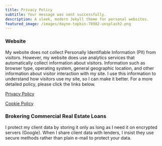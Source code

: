 ```yaml
---
title: Privacy Policy
subtitle: Your message was sent successfully.
description: A sleek, modern Jekyll theme for personal websites.
featured_image: /images/dayne-topkin-78982-unsplash2.png
---
```


### Website
My website does not collect Personally Identifiable Information (PII) from visitors. However, my website does use analytics services that automatically collect information about visitors. Information such as browser type, operating system, general geographic location, and other information about visitor interaction with my site. I use this information to understand how visitors use my site, so I can make it better. For a more detailed policy, please click the links below.

<a href="https://www.iubenda.com/privacy-policy/15050531" class="iubenda-black iubenda-embed " title="Privacy Policy">Privacy Policy</a> <script type="text/javascript">(function (w,d) {var loader = function () {var s = d.createElement("script"), tag = d.getElementsByTagName("script")[0]; s.src="https://cdn.iubenda.com/iubenda.js"; tag.parentNode.insertBefore(s,tag);}; if(w.addEventListener){w.addEventListener("load", loader, false);}else if(w.attachEvent){w.attachEvent("onload", loader);}else{w.onload = loader;}})(window, document);</script>

<a href="https://www.iubenda.com/privacy-policy/15050531/cookie-policy" class="iubenda-black iubenda-embed " title="Cookie Policy">Cookie Policy</a> <script type="text/javascript">(function (w,d) {var loader = function () {var s = d.createElement("script"), tag = d.getElementsByTagName("script")[0]; s.src="https://cdn.iubenda.com/iubenda.js"; tag.parentNode.insertBefore(s,tag);}; if(w.addEventListener){w.addEventListener("load", loader, false);}else if(w.attachEvent){w.attachEvent("onload", loader);}else{w.onload = loader;}})(window, document);</script>

### Brokering Commercial Real Estate Loans
I protect my client data by storing it only as long as I need it on encrypted servers (Google). When I share client data with lenders, I insist they use secure methods rather than plain e-mail to protect your data.